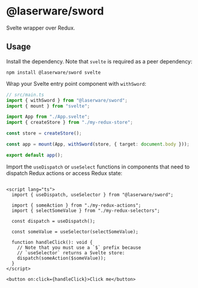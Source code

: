 # @laserware/sword

Svelte wrapper over Redux.

## Usage

Install the dependency. Note that `svelte` is required as a peer dependency:

```
npm install @laserware/sword svelte
```

Wrap your Svelte entry point component with `withSword`:

```ts
// src/main.ts
import { withSword } from "@laserware/sword";
import { mount } from "svelte";

import App from "./App.svelte";
import { createStore } from "./my-redux-store";

const store = createStore();

const app = mount(App, withSword(store, { target: document.body }));

export default app();
```

Import the `useDispatch` or `useSelect` functions in components that need to dispatch Redux actions or access Redux state:

```sveltehtml

<script lang="ts">
  import { useDispatch, useSelector } from "@laserware/sword";

  import { someAction } from "./my-redux-actions";
  import { selectSomeValue } from "./my-redux-selectors";

  const dispatch = useDispatch();

  const someValue = useSelector(selectSomeValue);

  function handleClick(): void {
    // Note that you must use a `$` prefix because
    // `useSelector` returns a Svelte store:
    dispatch(someAction($someValue));
  }
</script>

<button on:click={handleClick}>Click me</button>
```
